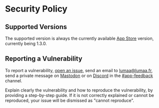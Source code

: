 # Security Policy

## Supported Versions
The supported version is always the currently available [App Store](https://apps.apple.com/us/app/bubble/id6477757490) version, currently being 1.3.0.

## Reporting a Vulnerability

To report a vulnerability, [open an issue](https://github.com/lumaa-dev/BubbleApp/issues/new?assignees=&labels=&projects=&template=bug_report.md&title=[Vulnerability]+Title), send an email to [lumaa@lumaa.fr](mailto:lumaa@lumaa.fr), send a private message on [Mastodon](https://mastodonshare.com/?text=@Bubble@mastodon.online+[Vulnerability]+Explain+the+vulnerability+here) or on [Discord](https://discord.gg/MaHcRbkX46) in the [#app-feedback](https://discord.com/channels/1206293130236788846/1206314908040568852) channel.

Explain clearly the vulnerability and how to reproduce the vulnerability, by providing a step-by-step guide. If it is not correctly explained or cannot be reproduced, your issue will be dismissed as "cannot reproduce".
